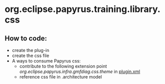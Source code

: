org.eclipse.papyrus.training.library.css
=======================================


## How to code:
 - create the plug-in 
 - create the css file 
 - A ways to consume Papyrus css:
   - contribute to the following extension point *org.eclipse.papyrus.infra.gmfdiag.css.theme* in [plugin.xml](plugin.xml)
   - reference css file in .architecture model